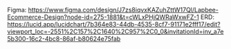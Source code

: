 Figma: https://www.figma.com/design/J7zs8iqvxKAZuhZttW17Ql/Lapbee-Ecommerce-Design?node-id=275-1881&t=cWLxPHjQWRaWxwFZ-1
ERD: https://lucid.app/lucidchart/7b364e83-44db-4535-8cf7-91171e2fff17/edit?viewport_loc=-2551%2C157%2C1640%2C957%2C0_0&invitationId=inv_a7e5b300-16c2-4bc8-86af-b80624e75fab
